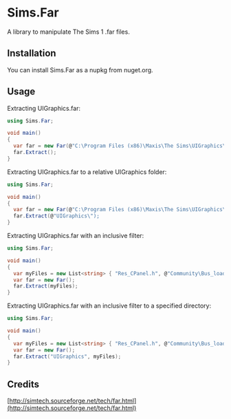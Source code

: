 # Sims.Far

A library to manipulate The Sims 1 .far files.

## Installation

You can install Sims.Far as a nupkg from nuget.org.

## Usage

Extracting UIGraphics.far:

```cs
using Sims.Far;

void main()
{
  var far = new Far(@"C:\Program Files (x86)\Maxis\The Sims\UIGraphics\UIGraphics.far");
  far.Extract();
}
```

Extracting UIGraphics.far to a relative UIGraphics folder:

```cs
using Sims.Far;

void main()
{
  var far = new Far(@"C:\Program Files (x86)\Maxis\The Sims\UIGraphics\UIGraphics.far");
  far.Extract(@"UIGraphics\");
}
```

Extracting UIGraphics.far with an inclusive filter:

```cs
using Sims.Far;

void main()
{
  var myFiles = new List<string> { "Res_CPanel.h", @"Community\Bus_loadscreen_800x600.bmp" };
  var far = new Far();
  far.Extract(myFiles);
}
```

Extracting UIGraphics.far with an inclusive filter to a specified directory:

```cs
using Sims.Far;

void main()
{
  var myFiles = new List<string> { "Res_CPanel.h", @"Community\Bus_loadscreen_800x600.bmp" };
  var far = new Far();
  far.Extract("UIGraphics", myFiles);
}
```

## Credits

[http://simtech.sourceforge.net/tech/far.html](http://simtech.sourceforge.net/tech/far.html)
